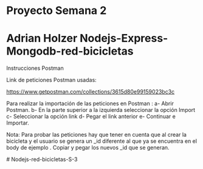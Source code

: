 ﻿# Proyecto Semana 2 
# Adrian Holzer Nodejs-Express-Mongodb-red-bicicletas

Instrucciones Postman 



Link de peticiones Postman usadas:

https://www.getpostman.com/collections/3615d80e99159023bc3c


Para realizar la importación de las peticiones en Postman : 
a- Abrir Postman.
b- En la parte superior a la izquierda seleccionar la opción Import
c- Seleccionar la opción link
d- Pegar el link anterior
e- Continuar e Importar.


Nota: Para probar las peticiones hay que tener en cuenta que al crear la bicicleta y el usuario se genera un _id diferente
al que ya se encuentra en el body de ejemplo . Copiar y pegar los nuevos _id que se generan.  

#   N o d e j s - r e d - b i c i c l e t a s - S - 3  
 